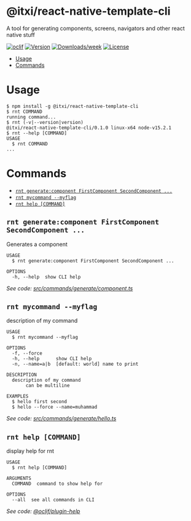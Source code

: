 @itxi/react-native-template-cli
===============================

A tool for generating components, screens, navigators and other react native stuff

[![oclif](https://img.shields.io/badge/cli-oclif-brightgreen.svg)](https://oclif.io)
[![Version](https://img.shields.io/npm/v/@itxi/react-native-template-cli.svg)](https://npmjs.org/package/@itxi/react-native-template-cli)
[![Downloads/week](https://img.shields.io/npm/dw/@itxi/react-native-template-cli.svg)](https://npmjs.org/package/@itxi/react-native-template-cli)
[![License](https://img.shields.io/npm/l/@itxi/react-native-template-cli.svg)](https://github.com/Muhammad-Saleet/react-native-template-cli/blob/master/package.json)

<!-- toc -->
* [Usage](#usage)
* [Commands](#commands)
<!-- tocstop -->
# Usage
<!-- usage -->
```sh-session
$ npm install -g @itxi/react-native-template-cli
$ rnt COMMAND
running command...
$ rnt (-v|--version|version)
@itxi/react-native-template-cli/0.1.0 linux-x64 node-v15.2.1
$ rnt --help [COMMAND]
USAGE
  $ rnt COMMAND
...
```
<!-- usagestop -->
# Commands
<!-- commands -->
* [`rnt generate:component FirstComponent SecondComponent ...`](#rnt-generatecomponent-firstcomponent-secondcomponent-)
* [`rnt mycommand --myflag`](#rnt-mycommand---myflag)
* [`rnt help [COMMAND]`](#rnt-help-command)

## `rnt generate:component FirstComponent SecondComponent ...`

Generates a component

```
USAGE
  $ rnt generate:component FirstComponent SecondComponent ...

OPTIONS
  -h, --help  show CLI help
```

_See code: [src/commands/generate/component.ts](https://github.com/Muhammad-Saleet/react-native-template-cli/blob/v0.1.0/src/commands/generate/component.ts)_

## `rnt mycommand --myflag`

description of my command

```
USAGE
  $ rnt mycommand --myflag

OPTIONS
  -f, --force
  -h, --help      show CLI help
  -n, --name=a|b  [default: world] name to print

DESCRIPTION
  description of my command
       can be multiline

EXAMPLES
  $ hello first second
  $ hello --force --name=muhammad
```

_See code: [src/commands/generate/hello.ts](https://github.com/Muhammad-Saleet/react-native-template-cli/blob/v0.1.0/src/commands/generate/hello.ts)_

## `rnt help [COMMAND]`

display help for rnt

```
USAGE
  $ rnt help [COMMAND]

ARGUMENTS
  COMMAND  command to show help for

OPTIONS
  --all  see all commands in CLI
```

_See code: [@oclif/plugin-help](https://github.com/oclif/plugin-help/blob/v3.2.3/src/commands/help.ts)_
<!-- commandsstop -->
